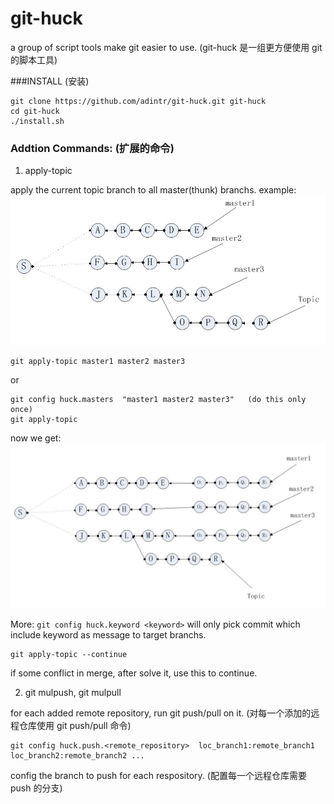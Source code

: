 # git-huck

  a group of script tools make git easier to use. (git-huck 是一组更方便使用 git 的脚本工具)

###INSTALL (安装)
```
git clone https://github.com/adintr/git-huck.git git-huck
cd git-huck
./install.sh
```

### Addtion Commands: (扩展的命令)
1. apply-topic

  apply the current topic branch to all master(thunk) branchs. example:
  ![branchs now](https://raw.githubusercontent.com/adintr/git-huck/master/doc_images/branchs_before.jpg)
  ```
  git apply-topic master1 master2 master3
  ```
  or
  ```
  git config huck.masters  "master1 master2 master3"   (do this only once)
  git apply-topic
  ```
  now we get:
  ![branchs now](https://raw.githubusercontent.com/adintr/git-huck/master/doc_images/branchs_after.jpg)
  
  More:
    ```
    git config huck.keyword <keyword>
    ```
    will only pick commit which include keyword as message to target branchs.

  ```
  git apply-topic --continue
  ```
  if some conflict in merge, after solve it, use this to continue.
  
2. git mulpush, git mulpull

  for each added remote repository, run git push/pull on it. (对每一个添加的远程仓库使用 git push/pull 命令)
  ```
  git config huck.push.<remote_repository>  loc_branch1:remote_branch1 loc_branch2:remote_branch2 ...
  ```
  config the branch to push for each respository. (配置每一个远程仓库需要 push 的分支)

